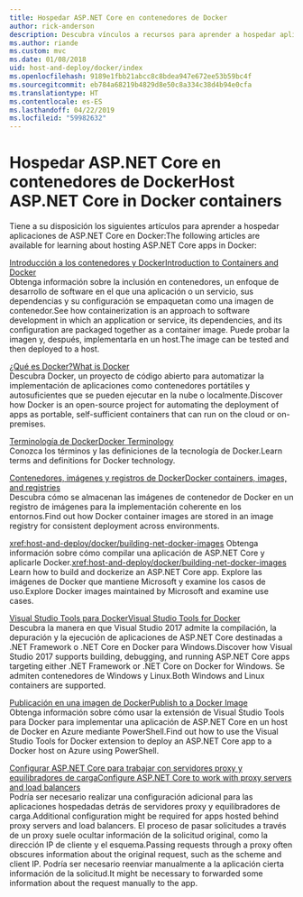 ```yaml
---
title: Hospedar ASP.NET Core en contenedores de Docker
author: rick-anderson
description: Descubra vínculos a recursos para aprender a hospedar aplicaciones de ASP.NET Core en contenedores de Docker.
ms.author: riande
ms.custom: mvc
ms.date: 01/08/2018
uid: host-and-deploy/docker/index
ms.openlocfilehash: 9189e1fbb21abcc8c8bdea947e672ee53b59bc4f
ms.sourcegitcommit: eb784a68219b4829d8e50c8a334c38d4b94e0cfa
ms.translationtype: HT
ms.contentlocale: es-ES
ms.lasthandoff: 04/22/2019
ms.locfileid: "59982632"
---
```

# <a name="host-aspnet-core-in-docker-containers"></a><span data-ttu-id="9018c-103">Hospedar ASP.NET Core en contenedores de Docker</span><span class="sxs-lookup"><span data-stu-id="9018c-103">Host ASP.NET Core in Docker containers</span></span>

<span data-ttu-id="9018c-104">Tiene a su disposición los siguientes artículos para aprender a hospedar aplicaciones de ASP.NET Core en Docker:</span><span class="sxs-lookup"><span data-stu-id="9018c-104">The following articles are available for learning about hosting ASP.NET Core apps in Docker:</span></span>

[<span data-ttu-id="9018c-105">Introducción a los contenedores y Docker</span><span class="sxs-lookup"><span data-stu-id="9018c-105">Introduction to Containers and Docker</span></span>](/dotnet/standard/microservices-architecture/container-docker-introduction/index)  
<span data-ttu-id="9018c-106">Obtenga información sobre la inclusión en contenedores, un enfoque de desarrollo de software en el que una aplicación o un servicio, sus dependencias y su configuración se empaquetan como una imagen de contenedor.</span><span class="sxs-lookup"><span data-stu-id="9018c-106">See how containerization is an approach to software development in which an application or service, its dependencies, and its configuration are packaged together as a container image.</span></span> <span data-ttu-id="9018c-107">Puede probar la imagen y, después, implementarla en un host.</span><span class="sxs-lookup"><span data-stu-id="9018c-107">The image can be tested and then deployed to a host.</span></span>

[<span data-ttu-id="9018c-108">¿Qué es Docker?</span><span class="sxs-lookup"><span data-stu-id="9018c-108">What is Docker</span></span>](/dotnet/standard/microservices-architecture/container-docker-introduction/docker-defined)  
<span data-ttu-id="9018c-109">Descubra Docker, un proyecto de código abierto para automatizar la implementación de aplicaciones como contenedores portátiles y autosuficientes que se pueden ejecutar en la nube o localmente.</span><span class="sxs-lookup"><span data-stu-id="9018c-109">Discover how Docker is an open-source project for automating the deployment of apps as portable, self-sufficient containers that can run on the cloud or on-premises.</span></span>

[<span data-ttu-id="9018c-110">Terminología de Docker</span><span class="sxs-lookup"><span data-stu-id="9018c-110">Docker Terminology</span></span>](/dotnet/standard/microservices-architecture/container-docker-introduction/docker-terminology)  
<span data-ttu-id="9018c-111">Conozca los términos y las definiciones de la tecnología de Docker.</span><span class="sxs-lookup"><span data-stu-id="9018c-111">Learn terms and definitions for Docker technology.</span></span>

[<span data-ttu-id="9018c-112">Contenedores, imágenes y registros de Docker</span><span class="sxs-lookup"><span data-stu-id="9018c-112">Docker containers, images, and registries</span></span>](/dotnet/standard/microservices-architecture/container-docker-introduction/docker-containers-images-registries)  
<span data-ttu-id="9018c-113">Descubra cómo se almacenan las imágenes de contenedor de Docker en un registro de imágenes para la implementación coherente en los entornos.</span><span class="sxs-lookup"><span data-stu-id="9018c-113">Find out how Docker container images are stored in an image registry for consistent deployment across environments.</span></span>

<span data-ttu-id="9018c-114"><xref:host-and-deploy/docker/building-net-docker-images> Obtenga información sobre cómo compilar una aplicación de ASP.NET Core y aplicarle Docker.</span><span class="sxs-lookup"><span data-stu-id="9018c-114"><xref:host-and-deploy/docker/building-net-docker-images> Learn how to build and dockerize an ASP.NET Core app.</span></span> <span data-ttu-id="9018c-115">Explore las imágenes de Docker que mantiene Microsoft y examine los casos de uso.</span><span class="sxs-lookup"><span data-stu-id="9018c-115">Explore Docker images maintained by Microsoft and examine use cases.</span></span>

[<span data-ttu-id="9018c-116">Visual Studio Tools para Docker</span><span class="sxs-lookup"><span data-stu-id="9018c-116">Visual Studio Tools for Docker</span></span>](xref:host-and-deploy/docker/visual-studio-tools-for-docker)  
<span data-ttu-id="9018c-117">Descubra la manera en que Visual Studio 2017 admite la compilación, la depuración y la ejecución de aplicaciones de ASP.NET Core destinadas a .NET Framework o .NET Core en Docker para Windows.</span><span class="sxs-lookup"><span data-stu-id="9018c-117">Discover how Visual Studio 2017 supports building, debugging, and running ASP.NET Core apps targeting either .NET Framework or .NET Core on Docker for Windows.</span></span> <span data-ttu-id="9018c-118">Se admiten contenedores de Windows y Linux.</span><span class="sxs-lookup"><span data-stu-id="9018c-118">Both Windows and Linux containers are supported.</span></span>

[<span data-ttu-id="9018c-119">Publicación en una imagen de Docker</span><span class="sxs-lookup"><span data-stu-id="9018c-119">Publish to a Docker Image</span></span>](/azure/vs-azure-tools-docker-hosting-web-apps-in-docker)  
<span data-ttu-id="9018c-120">Obtenga información sobre cómo usar la extensión de Visual Studio Tools para Docker para implementar una aplicación de ASP.NET Core en un host de Docker en Azure mediante PowerShell.</span><span class="sxs-lookup"><span data-stu-id="9018c-120">Find out how to use the Visual Studio Tools for Docker extension to deploy an ASP.NET Core app to a Docker host on Azure using PowerShell.</span></span>

[<span data-ttu-id="9018c-121">Configurar ASP.NET Core para trabajar con servidores proxy y equilibradores de carga</span><span class="sxs-lookup"><span data-stu-id="9018c-121">Configure ASP.NET Core to work with proxy servers and load balancers</span></span>](xref:host-and-deploy/proxy-load-balancer)  
<span data-ttu-id="9018c-122">Podría ser necesario realizar una configuración adicional para las aplicaciones hospedadas detrás de servidores proxy y equilibradores de carga.</span><span class="sxs-lookup"><span data-stu-id="9018c-122">Additional configuration might be required for apps hosted behind proxy servers and load balancers.</span></span> <span data-ttu-id="9018c-123">El proceso de pasar solicitudes a través de un proxy suele ocultar información de la solicitud original, como la dirección IP de cliente y el esquema.</span><span class="sxs-lookup"><span data-stu-id="9018c-123">Passing requests through a proxy often obscures information about the original request, such as the scheme and client IP.</span></span> <span data-ttu-id="9018c-124">Podría ser necesario reenviar manualmente a la aplicación cierta información de la solicitud.</span><span class="sxs-lookup"><span data-stu-id="9018c-124">It might be necessary to forwarded some information about the request manually to the app.</span></span>
